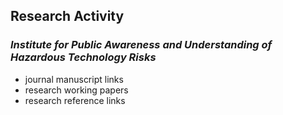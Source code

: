 ##  Research Activity

###  *Institute for Public Awareness and Understanding of Hazardous Technology Risks*



- journal manuscript links
- research working papers
- research reference links